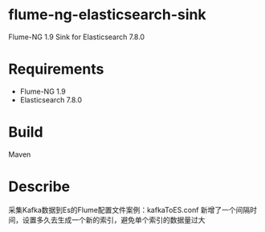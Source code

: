 # flume-ng-elasticsearch-sink
Flume-NG 1.9 Sink for Elasticsearch 7.8.0

# Requirements
* Flume-NG 1.9
* Elasticsearch 7.8.0

# Build
  Maven
  
# Describe
  采集Kafka数据到Es的Flume配置文件案例：kafkaToES.conf
  新增了一个间隔时间，设置多久去生成一个新的索引，避免单个索引的数据量过大
